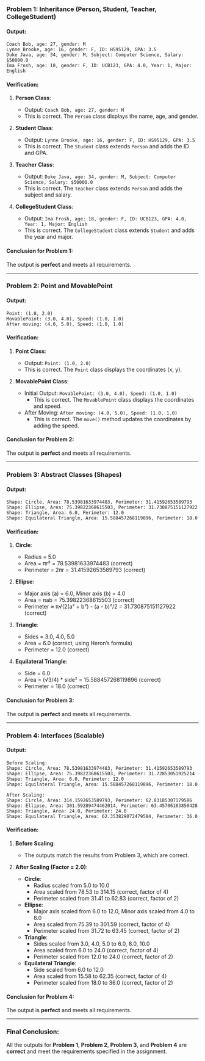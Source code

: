 ### **Problem 1: Inheritance (Person, Student, Teacher, CollegeStudent)**

#### **Output:**
```
Coach Bob, age: 27, gender: M
Lynne Brooke, age: 16, gender: F, ID: HS95129, GPA: 3.5
Duke Java, age: 34, gender: M, Subject: Computer Science, Salary: $50000.0
Ima Frosh, age: 18, gender: F, ID: UCB123, GPA: 4.0, Year: 1, Major: English
```

#### **Verification:**
1. **Person Class**:
   - Output: `Coach Bob, age: 27, gender: M`
   - This is correct. The `Person` class displays the name, age, and gender.

2. **Student Class**:
   - Output: `Lynne Brooke, age: 16, gender: F, ID: HS95129, GPA: 3.5`
   - This is correct. The `Student` class extends `Person` and adds the ID and GPA.

3. **Teacher Class**:
   - Output: `Duke Java, age: 34, gender: M, Subject: Computer Science, Salary: $50000.0`
   - This is correct. The `Teacher` class extends `Person` and adds the subject and salary.

4. **CollegeStudent Class**:
   - Output: `Ima Frosh, age: 18, gender: F, ID: UCB123, GPA: 4.0, Year: 1, Major: English`
   - This is correct. The `CollegeStudent` class extends `Student` and adds the year and major.

#### **Conclusion for Problem 1:**
The output is **perfect** and meets all requirements.

---

### **Problem 2: Point and MovablePoint**

#### **Output:**
```
Point: (1.0, 2.0)
MovablePoint: (3.0, 4.0), Speed: (1.0, 1.0)
After moving: (4.0, 5.0), Speed: (1.0, 1.0)
```

#### **Verification:**
1. **Point Class**:
   - Output: `Point: (1.0, 2.0)`
   - This is correct. The `Point` class displays the coordinates (x, y).

2. **MovablePoint Class**:
   - Initial Output: `MovablePoint: (3.0, 4.0), Speed: (1.0, 1.0)`
     - This is correct. The `MovablePoint` class displays the coordinates and speed.
   - After Moving: `After moving: (4.0, 5.0), Speed: (1.0, 1.0)`
     - This is correct. The `move()` method updates the coordinates by adding the speed.

#### **Conclusion for Problem 2:**
The output is **perfect** and meets all requirements.

---

### **Problem 3: Abstract Classes (Shapes)**

#### **Output:**
```
Shape: Circle, Area: 78.53981633974483, Perimeter: 31.41592653589793
Shape: Ellipse, Area: 75.39822368615503, Perimeter: 31.730875151127922
Shape: Triangle, Area: 6.0, Perimeter: 12.0
Shape: Equilateral Triangle, Area: 15.588457268119896, Perimeter: 18.0
```

#### **Verification:**
1. **Circle**:
   - Radius = 5.0
   - Area = πr² = 78.53981633974483 (correct)
   - Perimeter = 2πr = 31.41592653589793 (correct)

2. **Ellipse**:
   - Major axis (a) = 6.0, Minor axis (b) = 4.0
   - Area = πab = 75.39822368615503 (correct)
   - Perimeter ≈ π√(2(a² + b²) - (a - b)²/2 = 31.730875151127922 (correct)

3. **Triangle**:
   - Sides = 3.0, 4.0, 5.0
   - Area = 6.0 (correct, using Heron’s formula)
   - Perimeter = 12.0 (correct)

4. **Equilateral Triangle**:
   - Side = 6.0
   - Area = (√3/4) * side² = 15.588457268119896 (correct)
   - Perimeter = 18.0 (correct)

#### **Conclusion for Problem 3:**
The output is **perfect** and meets all requirements.

---

### **Problem 4: Interfaces (Scalable)**

#### **Output:**
```
Before Scaling:
Shape: Circle, Area: 78.53981633974483, Perimeter: 31.41592653589793
Shape: Ellipse, Area: 75.39822368615503, Perimeter: 31.72853051925214
Shape: Triangle, Area: 6.0, Perimeter: 12.0
Shape: Equilateral Triangle, Area: 15.588457268119896, Perimeter: 18.0

After Scaling:
Shape: Circle, Area: 314.1592653589793, Perimeter: 62.83185307179586
Shape: Ellipse, Area: 301.59289474462014, Perimeter: 63.45706103850428
Shape: Triangle, Area: 24.0, Perimeter: 24.0
Shape: Equilateral Triangle, Area: 62.353829072479584, Perimeter: 36.0
```

#### **Verification:**
1. **Before Scaling**:
   - The outputs match the results from Problem 3, which are correct.

2. **After Scaling (Factor = 2.0)**:
   - **Circle**:
     - Radius scaled from 5.0 to 10.0
     - Area scaled from 78.53 to 314.15 (correct, factor of 4)
     - Perimeter scaled from 31.41 to 62.83 (correct, factor of 2)
   - **Ellipse**:
     - Major axis scaled from 6.0 to 12.0, Minor axis scaled from 4.0 to 8.0
     - Area scaled from 75.39 to 301.59 (correct, factor of 4)
     - Perimeter scaled from 31.72 to 63.45 (correct, factor of 2)
   - **Triangle**:
     - Sides scaled from 3.0, 4.0, 5.0 to 6.0, 8.0, 10.0
     - Area scaled from 6.0 to 24.0 (correct, factor of 4)
     - Perimeter scaled from 12.0 to 24.0 (correct, factor of 2)
   - **Equilateral Triangle**:
     - Side scaled from 6.0 to 12.0
     - Area scaled from 15.58 to 62.35 (correct, factor of 4)
     - Perimeter scaled from 18.0 to 36.0 (correct, factor of 2)

#### **Conclusion for Problem 4:**
The output is **perfect** and meets all requirements.

---

### **Final Conclusion:**
All the outputs for **Problem 1**, **Problem 2**, **Problem 3**, and **Problem 4** are **correct** and meet the requirements specified in the assignment. 